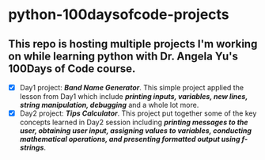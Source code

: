 # python-100daysofcode-projects
## This repo is hosting multiple projects I'm working on while learning python with Dr. Angela Yu's 100Days of Code course.

- [x] Day1 project: ***Band Name Generator***. This simple project applied the lesson from Day1 which include ***printing inputs, variables, new lines, string manipulation, debugging*** and a whole lot more. 
- [x] Day2 project: ***Tips Calculator***. This project put together some of the key concepts learned in Day2 session including ***printing messages to the user, obtaining user input, assigning values to variables, conducting mathematical operations, and presenting formatted output using f-strings***.
